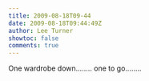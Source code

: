 ```yaml
---
title: 2009-08-18T09-44
date: 2009-08-18T09:44:49Z
author: Lee Turner
showtoc: false
comments: true
---
```


One wardrobe down........ one to go........

